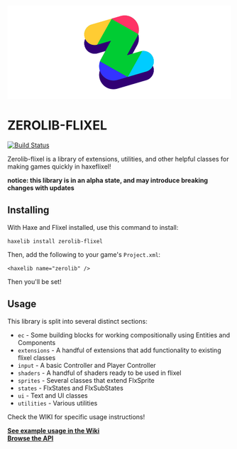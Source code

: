 ![zerolib logo](https://raw.githubusercontent.com/01010111/zerolib/storage/zerolib.png)

# ZEROLIB-FLIXEL

[![Build Status](https://travis-ci.org/01010111/zerolib-flixel.svg?branch=master)](https://travis-ci.org/01010111/zerolib-flixel)

Zerolib-flixel is a library of extensions, utilities, and other helpful classes for making games quickly in haxeflixel!

**notice: this library is in an alpha state, and may introduce breaking changes with updates**

## Installing
With Haxe and Flixel installed, use this command to install:
```
haxelib install zerolib-flixel
``` 
Then, add the following to your game's `Project.xml`:
```
<haxelib name="zerolib" />
```
Then you'll be set!

## Usage
This library is split into several distinct sections:
- `ec` - Some building blocks for working compositionally using Entities and Components
- `extensions` - A handful of extensions that add functionality to existing flixel classes
- `input` - A basic Controller and Player Controller
- `shaders` - A handful of shaders ready to be used in flixel
- `sprites` - Several classes that extend FlxSprite
- `states` - FlxStates and FlxSubStates
- `ui` - Text and UI classes
- `utilities` - Various utilities

Check the WIKI for specific usage instructions!

**[See example usage in the Wiki](https://github.com/01010111/zerolib-flixel/wiki)**  
**[Browse the API](http://01010111.com/zerolib/)**